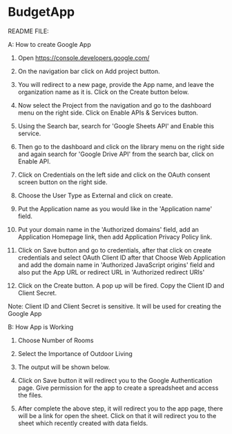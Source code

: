 # BudgetApp

README FILE:

A: How to create Google App

1. Open https://console.developers.google.com/

2. On the navigation bar click on Add project button. 

3. You will redirect to a new page, provide the App name, and leave the organization name as it is. Click on the Create button below.

4. Now select the Project from the navigation and go to the dashboard menu on the right side. Click on Enable APIs & Services button.

5. Using the Search bar, search for 'Google Sheets API' and Enable this service.

6. Then go to the dashboard and click on the library menu on the right side and again search for 'Google Drive API' from the search bar, click on Enable API.

7. Click on Credentials on the left side and click on the OAuth consent screen button on the right side.

8. Choose the User Type as External and click on create.

9. Put the Application name as you would like in the 'Application name' field.

10. Put your domain name in the 'Authorized domains' field, add an Application Homepage link, then add Application Privacy Policy link.

11. Click on Save button and go to credentials, after that click on create credentials and select OAuth Client ID after that Choose Web Application and add the domain name in 'Authorized JavaScript origins' field and also put the App URL or redirect URL in 'Authorized redirect URIs'

12. Click on the Create button. A pop up will be fired. Copy the Client ID and Client Secret.

Note: Client ID and Client Secret is sensitive. It will be used for creating the Google App

B: How App is Working

1. Choose Number of Rooms

2. Select the Importance of Outdoor Living

3. The output will be shown below.

4. Click on Save button it will redirect you to the Google Authentication page. Give permission for the app to create a spreadsheet and access the files. 

5. After complete the above step, it will redirect you to the app page, there will be a link for open the sheet. Click on that it will redirect you to the sheet which recently created with data fields. 
